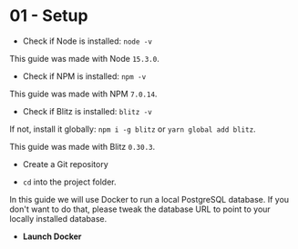 # 01 - Setup

- Check if Node is installed: `node -v`

This guide was made with Node `15.3.0`.

- Check if NPM is installed: `npm -v`

This guide was made with NPM `7.0.14`.

- Check if Blitz is installed: `blitz -v`

If not, install it globally: `npm i -g blitz` or `yarn global add blitz`.

This guide was made with Blitz `0.30.3`.

- Create a Git repository

- `cd` into the project folder.

In this guide we will use Docker to run a local PostgreSQL database. If you don't want to do that, please tweak the database URL to point to your locally installed database.

- **Launch Docker**

